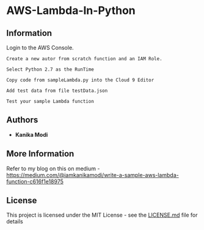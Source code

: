 # AWS-Lambda-In-Python

## Information

Login to the AWS Console.

```
Create a new autor from scratch function and an IAM Role.
```

```
Select Python 2.7 as the RunTime
```

```
Copy code from sampleLambda.py into the Cloud 9 Editor
```

```
Add test data from file testData.json
```

```
Test your sample Lambda function
```

## Authors

* **Kanika Modi**

## More Information

Refer to my blog on this on medium - https://medium.com/@iamkanikamodi/write-a-sample-aws-lambda-function-c616f1e18975

## License

This project is licensed under the MIT License - see the [LICENSE.md](LICENSE.md) file for details
